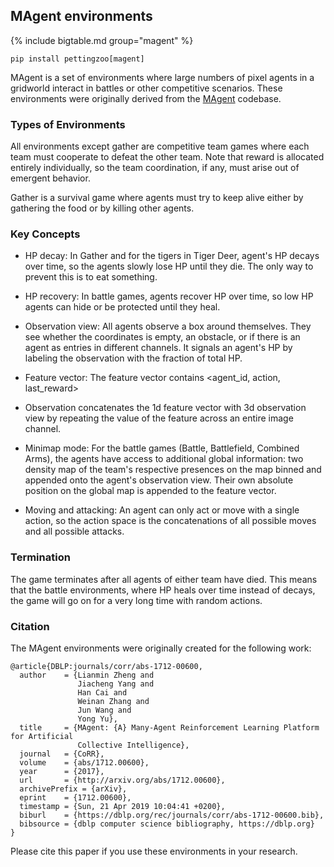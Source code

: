 
## MAgent environments


{% include bigtable.md group="magent" %}


`pip install pettingzoo[magent]`

MAgent is a set of environments where large numbers of pixel agents in a gridworld interact in battles or other competitive scenarios.
These environments were originally derived from the [MAgent](https://github.com/geek-ai/MAgent) codebase.

### Types of Environments

All environments except gather are competitive team games where each team must cooperate to defeat the other team. Note that reward is allocated entirely individually, so the team coordination, if any, must arise out of emergent behavior.

Gather is a survival game where agents must try to keep alive either by gathering the food or by killing other agents.

### Key Concepts

* HP decay: In Gather and for the tigers in Tiger Deer, agent's HP decays over time, so the agents slowly lose HP until they die. The only way to prevent this is to eat something.

* HP recovery: In battle games, agents recover HP over time, so low HP agents can hide or be protected until they heal.

* Observation view: All agents observe a box around themselves. They see whether the coordinates is empty, an obstacle, or if there is an agent as entries in different channels. It signals an agent's HP by labeling the observation with the fraction of total HP.

* Feature vector: The feature vector contains <agent_id, action, last_reward>

* Observation concatenates the 1d feature vector with 3d observation view by repeating the value of the feature across an entire image channel.

* Minimap mode: For the battle games (Battle, Battlefield, Combined Arms), the agents have access to additional global information: two density map of the team's respective presences on the map binned and appended onto the agent's observation view. Their own absolute position on the global map is appended to the feature vector.

* Moving and attacking: An agent can only act or move with a single action, so the action space is the concatenations of all possible moves and all possible attacks.

### Termination

The game terminates after all agents of either team have died. This means that the battle environments, where HP heals over time instead of decays, the game will go on for a very long time with random actions.


### Citation

The MAgent environments were originally created for the following work:

```
@article{DBLP:journals/corr/abs-1712-00600,
  author    = {Lianmin Zheng and
               Jiacheng Yang and
               Han Cai and
               Weinan Zhang and
               Jun Wang and
               Yong Yu},
  title     = {MAgent: {A} Many-Agent Reinforcement Learning Platform for Artificial
               Collective Intelligence},
  journal   = {CoRR},
  volume    = {abs/1712.00600},
  year      = {2017},
  url       = {http://arxiv.org/abs/1712.00600},
  archivePrefix = {arXiv},
  eprint    = {1712.00600},
  timestamp = {Sun, 21 Apr 2019 10:04:41 +0200},
  biburl    = {https://dblp.org/rec/journals/corr/abs-1712-00600.bib},
  bibsource = {dblp computer science bibliography, https://dblp.org}
}
```

Please cite this paper if you use these environments in your research.
